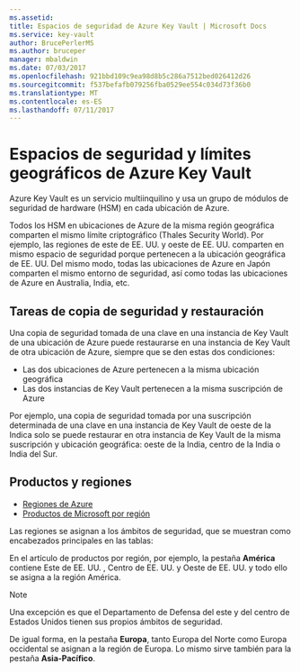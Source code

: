 ```yaml
---
ms.assetid: 
title: Espacios de seguridad de Azure Key Vault | Microsoft Docs
ms.service: key-vault
author: BrucePerlerMS
ms.author: bruceper
manager: mbaldwin
ms.date: 07/03/2017
ms.openlocfilehash: 921bbd109c9ea98d8b5c286a7512bed026412d26
ms.sourcegitcommit: f537befafb079256fba0529ee554c034d73f36b0
ms.translationtype: MT
ms.contentlocale: es-ES
ms.lasthandoff: 07/11/2017
---
```

# <a name="azure-key-vault-security-worlds-and-geographic-boundaries"></a>Espacios de seguridad y límites geográficos de Azure Key Vault

Azure Key Vault es un servicio multiinquilino y usa un grupo de módulos de seguridad de hardware (HSM) en cada ubicación de Azure. 

Todos los HSM en ubicaciones de Azure de la misma región geográfica comparten el mismo límite criptográfico (Thales Security World). Por ejemplo, las regiones de este de EE. UU. y oeste de EE. UU. comparten en mismo espacio de seguridad porque pertenecen a la ubicación geográfica de EE. UU. Del mismo modo, todas las ubicaciones de Azure en Japón comparten el mismo entorno de seguridad, así como todas las ubicaciones de Azure en Australia, India, etc. 

## <a name="backup-and-restore-behavior"></a>Tareas de copia de seguridad y restauración

Una copia de seguridad tomada de una clave en una instancia de Key Vault de una ubicación de Azure puede restaurarse en una instancia de Key Vault de otra ubicación de Azure, siempre que se den estas dos condiciones:

- Las dos ubicaciones de Azure pertenecen a la misma ubicación geográfica
- Las dos instancias de Key Vault pertenecen a la misma suscripción de Azure

Por ejemplo, una copia de seguridad tomada por una suscripción determinada de una clave en una instancia de Key Vault de oeste de la Indica solo se puede restaurar en otra instancia de Key Vault de la misma suscripción y ubicación geográfica: oeste de la India, centro de la India o India del Sur.

## <a name="regions-and-products"></a>Productos y regiones

- [Regiones de Azure](https://azure.microsoft.com/regions/)
- [Productos de Microsoft por región](https://azure.microsoft.com/regions/services/)

Las regiones se asignan a los ámbitos de seguridad, que se muestran como encabezados principales en las tablas:

En el artículo de productos por región, por ejemplo, la pestaña **América** contiene Este de EE. UU. , Centro de EE. UU. y Oeste de EE. UU. y todo ello se asigna a la región América. 

>[!NOTE]
>Una excepción es que el Departamento de Defensa del este y del centro de Estados Unidos tienen sus propios ámbitos de seguridad. 

De igual forma, en la pestaña **Europa**, tanto Europa del Norte como Europa occidental se asignan a la región de Europa. Lo mismo sirve también para la pestaña **Asia-Pacífico**.



